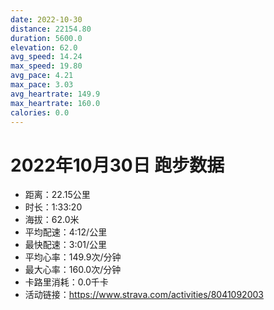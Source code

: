 ```yaml
---
date: 2022-10-30
distance: 22154.80
duration: 5600.0
elevation: 62.0
avg_speed: 14.24
max_speed: 19.80
avg_pace: 4.21
max_pace: 3.03
avg_heartrate: 149.9
max_heartrate: 160.0
calories: 0.0
---
```


# 2022年10月30日 跑步数据

- 距离：22.15公里
- 时长：1:33:20
- 海拔：62.0米
- 平均配速：4:12/公里
- 最快配速：3:01/公里
- 平均心率：149.9次/分钟
- 最大心率：160.0次/分钟
- 卡路里消耗：0.0千卡
- 活动链接：https://www.strava.com/activities/8041092003
